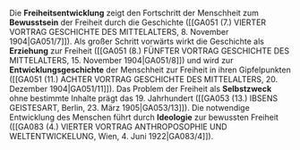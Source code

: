 
Die **Freiheitsentwicklung** zeigt den Fortschritt der Menschheit zum **Bewusstsein** der Freiheit durch die Geschichte ([[GA051 (7.) VIERTER VORTRAG GESCHICHTE DES MITTELALTERS, 8. November 1904|GA051/7]]). Als großer Schritt vorwärts wirkt die Geschichte als **Erziehung** zur Freiheit ([[GA051 (8.) FÜNFTER VORTRAG GESCHICHTE DES MITTELALTERS, 15. November 1904|GA051/8]]) und wird zur **Entwicklungsgeschichte** der Menschheit zur Freiheit in ihren Gipfelpunkten ([[GA051 (11.) ACHTER VORTRAG GESCHICHTE DES MITTELALTERS, 20. Dezember 1904|GA051/11]]). Das Problem der Freiheit als **Selbstzweck** ohne bestimmte Inhalte prägt das 19. Jahrhundert ([[GA053 (13.) IBSENS GEISTESART, Berlin, 23. März 1905|GA053/13]]). Die notwendige Entwicklung des Menschen führt durch **Ideologie** zur bewussten Freiheit ([[GA083 (4.) VIERTER VORTRAG ANTHROPOSOPHIE UND WELTENTWICKELUNG, Wien, 4. Juni 1922|GA083/4]]).
